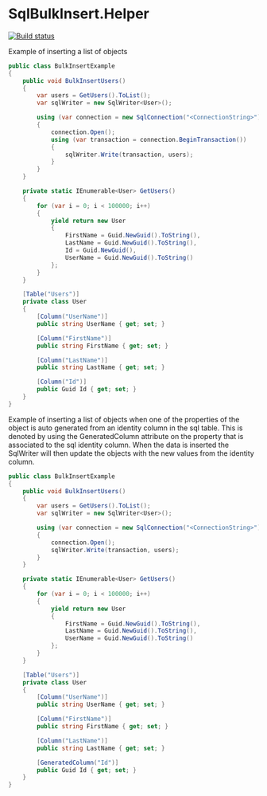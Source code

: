 # SqlBulkInsert.Helper

[![Build status](https://ci.appveyor.com/api/projects/status/yy19phy734qkghnt?svg=true)](https://ci.appveyor.com/project/gbachs/sqlbulkinsert-helper)

Example of inserting a list of objects 
```csharp
public class BulkInsertExample
{
	public void BulkInsertUsers()
	{
		var users = GetUsers().ToList();
		var sqlWriter = new SqlWriter<User>();

		using (var connection = new SqlConnection("<ConnectionString>"))
		{
			connection.Open();
			using (var transaction = connection.BeginTransaction())
			{
				sqlWriter.Write(transaction, users);
			}
		}
	}

	private static IEnumerable<User> GetUsers()
	{
		for (var i = 0; i < 100000; i++)
		{
			yield return new User
			{
				FirstName = Guid.NewGuid().ToString(),
				LastName = Guid.NewGuid().ToString(),
				Id = Guid.NewGuid(),
				UserName = Guid.NewGuid().ToString()
			};
		}
	}

	[Table("Users")]
	private class User
	{
		[Column("UserName")]
		public string UserName { get; set; }

		[Column("FirstName")]
		public string FirstName { get; set; }

		[Column("LastName")]
		public string LastName { get; set; }

		[Column("Id")]
		public Guid Id { get; set; }
	}
}
```

Example of inserting a list of objects when one of the properties of the object is auto generated from an identity column in the sql table. This is denoted by using the GeneratedColumn attribute on the property that is associated to the sql identity column. When the data is inserted the SqlWriter will then update the objects with the new values from the identity column.
```csharp
public class BulkInsertExample
{
	public void BulkInsertUsers()
	{
		var users = GetUsers().ToList();
		var sqlWriter = new SqlWriter<User>();

		using (var connection = new SqlConnection("<ConnectionString>"))
		{
			connection.Open();
			sqlWriter.Write(transaction, users);
		}
	}

	private static IEnumerable<User> GetUsers()
	{
		for (var i = 0; i < 100000; i++)
		{
			yield return new User
			{
				FirstName = Guid.NewGuid().ToString(),
				LastName = Guid.NewGuid().ToString(),
				UserName = Guid.NewGuid().ToString()
			};
		}
	}

	[Table("Users")]
	private class User
	{
		[Column("UserName")]
		public string UserName { get; set; }

		[Column("FirstName")]
		public string FirstName { get; set; }

		[Column("LastName")]
		public string LastName { get; set; }

		[GeneratedColumn("Id")]
		public Guid Id { get; set; }
	}
}
```